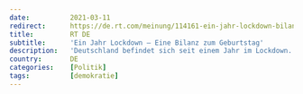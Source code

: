 ```yaml
---
date:          2021-03-11
redirect:      https://de.rt.com/meinung/114161-ein-jahr-lockdown-bilanz-zum-geburtstag/
title:         RT DE
subtitle:      'Ein Jahr Lockdown – Eine Bilanz zum Geburtstag'
description:   'Deutschland befindet sich seit einem Jahr im Lockdown. Dennoch ist viel passiert. Die Corona-Krise offenbart grundlegende Fehlentwicklungen in Deutschland und der EU. Sie deutet auf ein systemisches politisches Versagen. Ein Rückblick auf ein Jahr Pandemiebekämpfung.'
country:       DE
categories:    [Politik]
tags:          [demokratie]
---
```

